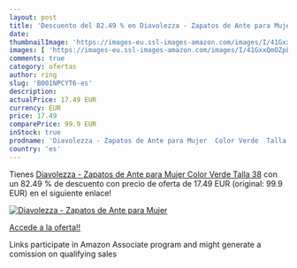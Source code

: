 ```yaml
---
layout: post
title: 'Descuento del 82.49 % en Diavolezza - Zapatos de Ante para Mujer '
date: 
thumbnailImage: 'https://images-eu.ssl-images-amazon.com/images/I/41GxxQmOZpL._SL200_.jpg'
images: [ 'https://images-eu.ssl-images-amazon.com/images/I/41GxxQmOZpL._SL200_.jpg' ]
comments: true
category: ofertas
author: ring
slug: 'B001NPCYT6-es'
description:
actualPrice: 17.49 EUR
currency: EUR
price: 17.49
comparePrice: 99.9 EUR
inStock: true
prodname: 'Diavolezza - Zapatos de Ante para Mujer  Color Verde  Talla 38'
country: 'es'
---
```


Tienes [Diavolezza - Zapatos de Ante para Mujer  Color Verde  Talla 38](https://www.amazon.es/dp/B001NPCYT6/?tag=tolees-21) con un 82.49 % de descuento con precio de oferta de 17.49 EUR (original: 99.9 EUR) en el siguiente enlace!

[![Diavolezza - Zapatos de Ante para Mujer ](https://images-eu.ssl-images-amazon.com/images/I/41GxxQmOZpL._SL200_.jpg)](https://www.amazon.es/dp/B001NPCYT6/?tag=tolees-21)

[Accede a la oferta!!](https://www.amazon.es/dp/B001NPCYT6/?tag=tolees-21)

Links participate in Amazon Associate program and might generate a comission on qualifying sales



